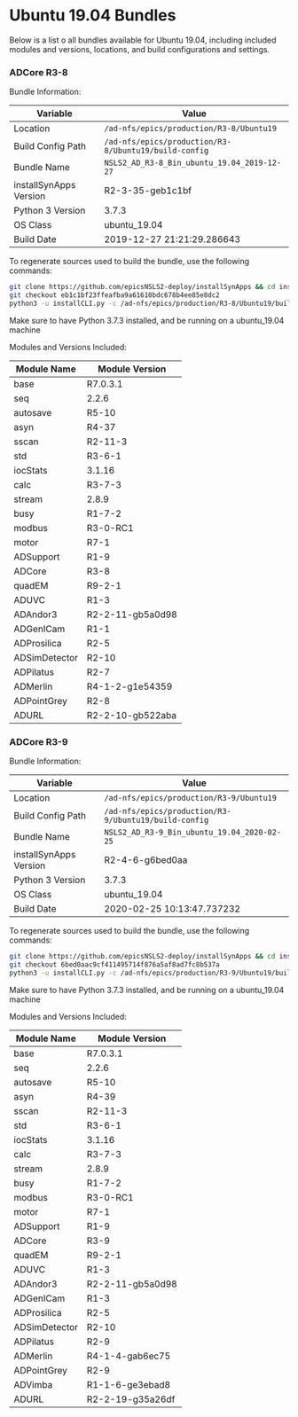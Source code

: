 # Ubuntu 19.04 Bundles

Below is a list o all bundles available for Ubuntu 19.04, including included modules and versions, locations, and build configurations and settings.

### ADCore R3-8

Bundle Information:

Variable|Value
------|--------
Location|`/ad-nfs/epics/production/R3-8/Ubuntu19`
Build Config Path|`/ad-nfs/epics/production/R3-8/Ubuntu19/build-config`
Bundle Name|`NSLS2_AD_R3-8_Bin_ubuntu_19.04_2019-12-27`
installSynApps Version|R2-3-35-geb1c1bf
Python 3 Version|3.7.3
OS Class|ubuntu_19.04
Build Date|2019-12-27 21:21:29.286643

To regenerate sources used to build the bundle, use the following commands:
```bash
git clone https://github.com/epicsNSLS2-deploy/installSynApps && cd installSynApps
git checkout eb1c1bf23ffeafba9a61610bdc678b4ee85e8dc2
python3 -u installCLI.py -c /ad-nfs/epics/production/R3-8/Ubuntu19/build-config -p
```
Make sure to have Python 3.7.3 installed, and be running on a ubuntu_19.04 machine

Modules and Versions Included:

Module Name|Module Version
-------|----------
base|R7.0.3.1
seq|2.2.6
autosave|R5-10
asyn|R4-37
sscan|R2-11-3
std|R3-6-1
iocStats|3.1.16
calc|R3-7-3
stream|2.8.9
busy|R1-7-2
modbus|R3-0-RC1
motor|R7-1
ADSupport|R1-9
ADCore|R3-8
quadEM|R9-2-1
ADUVC|R1-3
ADAndor3|R2-2-11-gb5a0d98
ADGenICam|R1-1
ADProsilica|R2-5
ADSimDetector|R2-10
ADPilatus|R2-7
ADMerlin|R4-1-2-g1e54359
ADPointGrey|R2-8
ADURL|R2-2-10-gb522aba


### ADCore R3-9

Bundle Information:

Variable|Value
------|--------
Location|`/ad-nfs/epics/production/R3-9/Ubuntu19`
Build Config Path|`/ad-nfs/epics/production/R3-9/Ubuntu19/build-config`
Bundle Name|`NSLS2_AD_R3-9_Bin_ubuntu_19.04_2020-02-25`
installSynApps Version|R2-4-6-g6bed0aa
Python 3 Version|3.7.3
OS Class|ubuntu_19.04
Build Date|2020-02-25 10:13:47.737232

To regenerate sources used to build the bundle, use the following commands:
```bash
git clone https://github.com/epicsNSLS2-deploy/installSynApps && cd installSynApps
git checkout 6bed0aac9cf411495714f876a5af8ad7fc8b537a
python3 -u installCLI.py -c /ad-nfs/epics/production/R3-9/Ubuntu19/build-config -p
```
Make sure to have Python 3.7.3 installed, and be running on a ubuntu_19.04 machine

Modules and Versions Included:

Module Name|Module Version
-------|----------
base|R7.0.3.1
seq|2.2.6
autosave|R5-10
asyn|R4-39
sscan|R2-11-3
std|R3-6-1
iocStats|3.1.16
calc|R3-7-3
stream|2.8.9
busy|R1-7-2
modbus|R3-0-RC1
motor|R7-1
ADSupport|R1-9
ADCore|R3-9
quadEM|R9-2-1
ADUVC|R1-3
ADAndor3|R2-2-11-gb5a0d98
ADGenICam|R1-3
ADProsilica|R2-5
ADSimDetector|R2-10
ADPilatus|R2-9
ADMerlin|R4-1-4-gab6ec75
ADPointGrey|R2-9
ADVimba|R1-1-6-ge3ebad8
ADURL|R2-2-19-g35a26df


